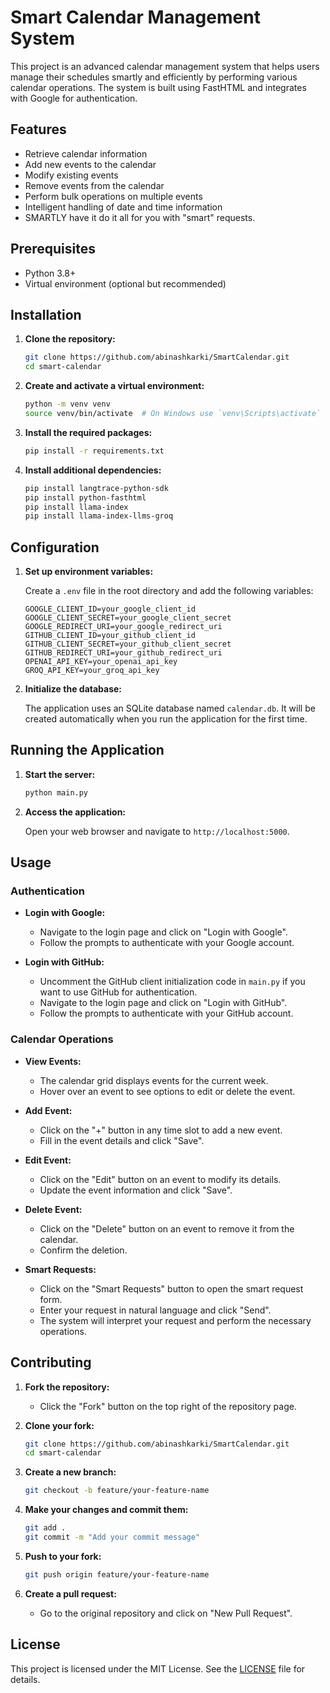 # Smart Calendar Management System

This project is an advanced calendar management system that helps users manage their schedules smartly and efficiently by performing various calendar operations. The system is built using FastHTML and integrates with Google for authentication.

## Features

- Retrieve calendar information
- Add new events to the calendar
- Modify existing events
- Remove events from the calendar
- Perform bulk operations on multiple events
- Intelligent handling of date and time information
- SMARTLY have it do it all for you with "smart" requests.

## Prerequisites

- Python 3.8+
- Virtual environment (optional but recommended)

## Installation

1. **Clone the repository:**
    ```sh
    git clone https://github.com/abinashkarki/SmartCalendar.git
    cd smart-calendar
    ```

2. **Create and activate a virtual environment:**
    ```sh
    python -m venv venv
    source venv/bin/activate  # On Windows use `venv\Scripts\activate`
    ```

3. **Install the required packages:**
    ```sh
    pip install -r requirements.txt
    ```
4. **Install additional dependencies:**
    ```sh
    pip install langtrace-python-sdk
    pip install python-fasthtml
    pip install llama-index
    pip install llama-index-llms-groq
    ```

## Configuration

1. **Set up environment variables:**

    Create a `.env` file in the root directory and add the following variables:
    ```env
    GOOGLE_CLIENT_ID=your_google_client_id
    GOOGLE_CLIENT_SECRET=your_google_client_secret
    GOOGLE_REDIRECT_URI=your_google_redirect_uri
    GITHUB_CLIENT_ID=your_github_client_id
    GITHUB_CLIENT_SECRET=your_github_client_secret
    GITHUB_REDIRECT_URI=your_github_redirect_uri
    OPENAI_API_KEY=your_openai_api_key
    GROQ_API_KEY=your_groq_api_key
    ```

2. **Initialize the database:**

    The application uses an SQLite database named `calendar.db`. It will be created automatically when you run the application for the first time.

## Running the Application

1. **Start the server:**
    ```sh
    python main.py
    ```

2. **Access the application:**

    Open your web browser and navigate to `http://localhost:5000`.

## Usage

### Authentication

- **Login with Google:**
    - Navigate to the login page and click on "Login with Google".
    - Follow the prompts to authenticate with your Google account.

- **Login with GitHub:**
    - Uncomment the GitHub client initialization code in `main.py` if you want to use GitHub for authentication.
    - Navigate to the login page and click on "Login with GitHub".
    - Follow the prompts to authenticate with your GitHub account.

### Calendar Operations

- **View Events:**
    - The calendar grid displays events for the current week.
    - Hover over an event to see options to edit or delete the event.

- **Add Event:**
    - Click on the "+" button in any time slot to add a new event.
    - Fill in the event details and click "Save".

- **Edit Event:**
    - Click on the "Edit" button on an event to modify its details.
    - Update the event information and click "Save".

- **Delete Event:**
    - Click on the "Delete" button on an event to remove it from the calendar.
    - Confirm the deletion.

- **Smart Requests:**
    - Click on the "Smart Requests" button to open the smart request form.
    - Enter your request in natural language and click "Send".
    - The system will interpret your request and perform the necessary operations.

## Contributing

1. **Fork the repository:**
    - Click the "Fork" button on the top right of the repository page.

2. **Clone your fork:**
    ```sh
    git clone https://github.com/abinashkarki/SmartCalendar.git
    cd smart-calendar
    ```

3. **Create a new branch:**
    ```sh
    git checkout -b feature/your-feature-name
    ```

4. **Make your changes and commit them:**
    ```sh
    git add .
    git commit -m "Add your commit message"
    ```

5. **Push to your fork:**
    ```sh
    git push origin feature/your-feature-name
    ```

6. **Create a pull request:**
    - Go to the original repository and click on "New Pull Request".

## License

This project is licensed under the MIT License. See the [LICENSE](LICENSE) file for details.
